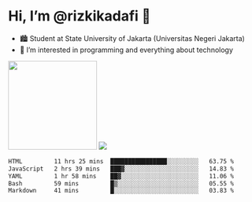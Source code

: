 # Hi, I’m @rizkikadafi 👋
- 🏙 Student at State University of Jakarta (Universitas Negeri Jakarta)
- 👀 I’m interested in programming and everything about technology
<img height="180em" src="https://github-readme-stats.vercel.app/api?username=rizkikadafi&show_icons=true&hide_border=true&&count_private=true&include_all_commits=true" />
<img src="https://github-readme-stats.vercel.app/api/top-langs/?username=rizkikadafi&show_icons=true&hide_border=true&&count_private=true&include_all_commits=true" />

<!--START_SECTION:waka-->

```txt
HTML         11 hrs 25 mins  ████████████████░░░░░░░░░   63.75 %
JavaScript   2 hrs 39 mins   ███▓░░░░░░░░░░░░░░░░░░░░░   14.83 %
YAML         1 hr 58 mins    ██▓░░░░░░░░░░░░░░░░░░░░░░   11.06 %
Bash         59 mins         █▒░░░░░░░░░░░░░░░░░░░░░░░   05.55 %
Markdown     41 mins         █░░░░░░░░░░░░░░░░░░░░░░░░   03.83 %
```

<!--END_SECTION:waka-->

<!---
rizkikadafi/rizkikadafi is a ✨ special ✨ repository because its `README.md` (this file) appears on your GitHub profile.
You can click the Preview link to take a look at your changes.
--->
